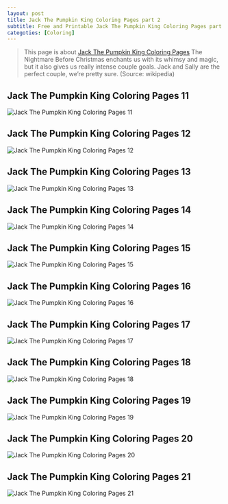```yaml
---
layout: post
title: Jack The Pumpkin King Coloring Pages part 2
subtitle: Free and Printable Jack The Pumpkin King Coloring Pages part 2
categoties: [Coloring]
---
```

> This page is about [Jack The Pumpkin King Coloring Pages](https://hoanghabelle.github.io/) The Nightmare Before Christmas enchants us with its whimsy and magic, but it also gives us really intense couple goals. Jack and Sally are the perfect couple, we’re pretty sure. (Source: wikipedia)

## Jack The Pumpkin King Coloring Pages 11
![Jack The Pumpkin King Coloring Pages 11](https://hoanghabelle.github.io/images/Jack-The-Pumpkin-King-Coloring-Pages%20(11).jpg "Jack The Pumpkin King Coloring Pages 11")

## Jack The Pumpkin King Coloring Pages 12
![Jack The Pumpkin King Coloring Pages 12](https://hoanghabelle.github.io/images/Jack-The-Pumpkin-King-Coloring-Pages%20(12).jpg "Jack The Pumpkin King Coloring Pages 12")

## Jack The Pumpkin King Coloring Pages 13
![Jack The Pumpkin King Coloring Pages 13](https://hoanghabelle.github.io/images/Jack-The-Pumpkin-King-Coloring-Pages%20(13).jpg "Jack The Pumpkin King Coloring Pages 13")

## Jack The Pumpkin King Coloring Pages 14
![Jack The Pumpkin King Coloring Pages 14](https://hoanghabelle.github.io/images/Jack-The-Pumpkin-King-Coloring-Pages%20(14).jpg "Jack The Pumpkin King Coloring Pages 14")

<script async src="//pagead2.googlesyndication.com/pagead/js/adsbygoogle.js"></script><ins class="adsbygoogle" style="display:block" data-ad-format="fluid" data-ad-layout-key="-8i+1w-dq+e9+ft" data-ad-client="ca-pub-6753140515841889" data-ad-slot="6190446671"></ins> <script> (adsbygoogle = window.adsbygoogle || []).push({}); </script>

## Jack The Pumpkin King Coloring Pages 15
![Jack The Pumpkin King Coloring Pages 15](https://hoanghabelle.github.io/images/Jack-The-Pumpkin-King-Coloring-Pages%20(15).jpg "Jack The Pumpkin King Coloring Pages 15")

## Jack The Pumpkin King Coloring Pages 16
![Jack The Pumpkin King Coloring Pages 16](https://hoanghabelle.github.io/images/Jack-The-Pumpkin-King-Coloring-Pages%20(16).jpg "Jack The Pumpkin King Coloring Pages 16")

## Jack The Pumpkin King Coloring Pages 17
![Jack The Pumpkin King Coloring Pages 17](https://hoanghabelle.github.io/images/Jack-The-Pumpkin-King-Coloring-Pages%20(17).jpg "Jack The Pumpkin King Coloring Pages 17")

## Jack The Pumpkin King Coloring Pages 18
![Jack The Pumpkin King Coloring Pages 18](https://hoanghabelle.github.io/images/Jack-The-Pumpkin-King-Coloring-Pages%20(18).jpg "Jack The Pumpkin King Coloring Pages 18")

<script async src="//pagead2.googlesyndication.com/pagead/js/adsbygoogle.js"></script><ins class="adsbygoogle" style="display:block" data-ad-format="fluid" data-ad-layout-key="-8i+1w-dq+e9+ft" data-ad-client="ca-pub-6753140515841889" data-ad-slot="6190446671"></ins> <script> (adsbygoogle = window.adsbygoogle || []).push({}); </script>

## Jack The Pumpkin King Coloring Pages 19
![Jack The Pumpkin King Coloring Pages 19](https://hoanghabelle.github.io/images/Jack-The-Pumpkin-King-Coloring-Pages%20(19).jpg "Jack The Pumpkin King Coloring Pages 19")

## Jack The Pumpkin King Coloring Pages 20
![Jack The Pumpkin King Coloring Pages 20](https://hoanghabelle.github.io/images/Jack-The-Pumpkin-King-Coloring-Pages%20(20).jpg "Jack The Pumpkin King Coloring Pages 20")

## Jack The Pumpkin King Coloring Pages 21
![Jack The Pumpkin King Coloring Pages 21](https://hoanghabelle.github.io/images/Jack-The-Pumpkin-King-Coloring-Pages%20(21).jpg "Jack The Pumpkin King Coloring Pages 21")

